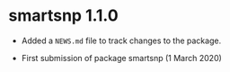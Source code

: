 # smartsnp 1.1.0

* Added a `NEWS.md` file to track changes to the package.

* First submission of package smartsnp (1 March 2020)
